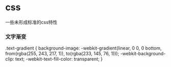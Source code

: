 # css
一些未形成标准的css特性

### 文字渐变
.text-gradient {
    background-image: -webkit-gradient(linear, 0 0, 0 bottom, from(rgba(255, 243, 217, 1)), to(rgba(233, 145, 76, 1)));
    -webkit-background-clip: text;
    -webkit-text-fill-color: transparent;
}
